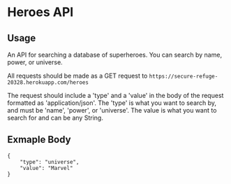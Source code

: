 # Heroes API

## Usage

An API for searching a database of superheroes. You can search by name, power, or universe.

All requests should be made as a GET request to ```https://secure-refuge-20328.herokuapp.com/heroes```

The request should include a 'type' and a 'value' in the body of the request formatted as 'application/json'. The 'type' is what you want to search by, and must be 'name', 'power', or 'universe'. The value is what you want to search for and can be any String.

## Exmaple Body

```
{
	"type": "universe",
	"value": "Marvel"
}
```


